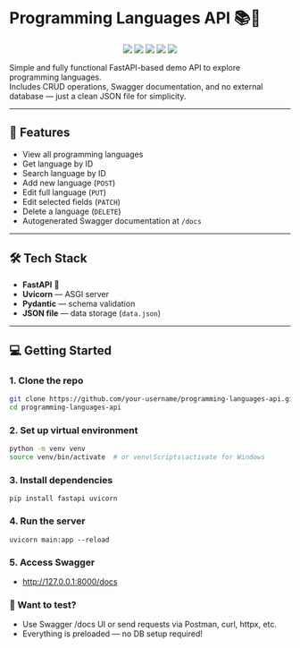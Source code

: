 # Programming Languages API 📚🔧
<p align="center">
  <img src="https://img.shields.io/badge/FastAPI-0.110.2-009688?style=flat-square&logo=fastapi&logoColor=white" />
  <img src="https://img.shields.io/badge/Uvicorn-0.29.0-000000?style=flat-square&logo=python&logoColor=white" />
  <img src="https://img.shields.io/badge/Python-3.11+-3776AB?style=flat-square&logo=python&logoColor=white" />
  <img src="https://img.shields.io/badge/Pydantic-2.x-6E5CAB?style=flat-square&logo=pydantic&logoColor=white" />
  <img src="https://img.shields.io/badge/JSON-Data%20Store-FFD700?style=flat-square&logo=json&logoColor=black" />
</p>

Simple and fully functional FastAPI-based demo API to explore programming languages.  
Includes CRUD operations, Swagger documentation, and no external database — just a clean JSON file for simplicity.

---

## 🚀 Features

- View all programming languages
- Get language by ID
- Search language by ID
- Add new language (`POST`)
- Edit full language (`PUT`)
- Edit selected fields (`PATCH`)
- Delete a language (`DELETE`)
- Autogenerated Swagger documentation at `/docs`

---

## 🛠 Tech Stack

- **FastAPI** 🐍
- **Uvicorn** — ASGI server
- **Pydantic** — schema validation
- **JSON file** — data storage (`data.json`)

---

## 💻 Getting Started

### 1. Clone the repo

```bash
git clone https://github.com/your-username/programming-languages-api.git
cd programming-languages-api
```
### 2. Set up virtual environment
```bash
python -m venv venv
source venv/bin/activate  # or venv\Scripts\activate for Windows
```
### 3. Install dependencies
```
pip install fastapi uvicorn
```

### 4. Run the server
```
uvicorn main:app --reload

```

### 5. Access Swagger
- http://127.0.0.1:8000/docs

### 🧪 Want to test?
- Use Swagger /docs UI or send requests via Postman, curl, httpx, etc.
- Everything is preloaded — no DB setup required!
